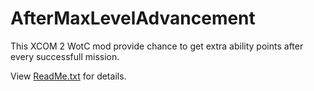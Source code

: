 # AfterMaxLevelAdvancement
This XCOM 2 WotC mod provide chance to get extra ability points after every successfull mission.

View [ReadMe.txt](AfterMaxLevelAdvancement/ReadMe.txt) for details.
